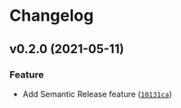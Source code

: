 # Changelog

<!--next-version-placeholder-->

## v0.2.0 (2021-05-11)
### Feature
* Add Semantic Release feature ([`10131ca`](https://github.com/CrinitusFeles/OAI_MKO_client/commit/10131ca39c3aa90c4443c859f8207b07508d9c1e))
